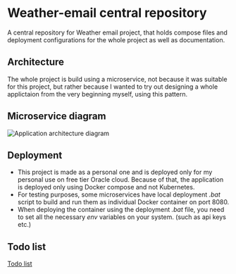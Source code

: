 # Weather-email central repository
A central repository for Weather email project, that holds compose files and deployment configurations for the whole project as well as documentation.

## Architecture
The whole project is build using a microservice, not because it was suitable for this project, but rather because I wanted to try out designing a whole applictaion from the very beginning myself, using this pattern. 

## Microservice diagram
![Application architecture diagram](../weather-email-central/diagrams/Weather-email-microservice-diagram.jpeg)

## Deployment
- This project is made as a personal one and is deployed only for my personal use on free tier Oracle cloud. Because of that, the application is deployed only using Docker compose and not Kubernetes. 
- For testing purposes, some microservices have local deployment *.bat* script to build and run them as individual Docker container on port 8080.
- When deploying the container using the deployment *.bat* file, you need to set all the necessary *env* variables on your system. (such as api keys etc.)

## Todo list
[Todo list](https://github.com/users/jakvitov/projects/2/views/1)
